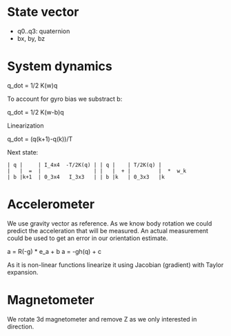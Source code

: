 # State vector
* q0..q3: quaternion
* bx, by, bz

# System dynamics
q_dot = 1/2 K(w)q

To account for gyro bias we substract b:

q_dot = 1/2 K(w-b)q

Linearization

q_dot = (q(k+1)-q(k))/T

Next state:
```
| q |     | I_4x4  -T/2K(q) | | q |    | T/2K(q) |
|   |  =  |                 | |   |  + |         |  *  w_k
| b |k+1  | 0_3x4   I_3x3   | | b |k   | 0_3x3   |k
```

# Accelerometer
We use gravity vector as reference. As we know body rotation we could
predict the acceleration that will be measured. An actual measurement
could be used to get an error in our orientation estimate.

a = R(-g) * e_a + b
a = -gh(q) + c

As it is non-linear functions linearize it using Jacobian (gradient) with Taylor expansion.

# Magnetometer
We rotate 3d magnetometer and remove Z as we only interested in direction.
